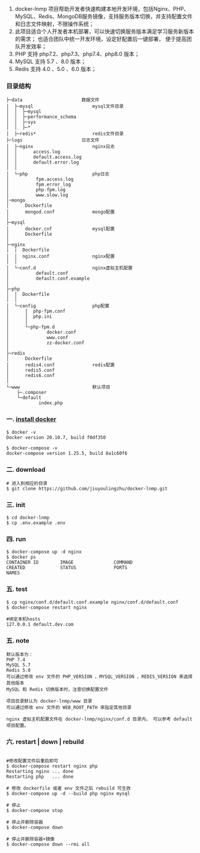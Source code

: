 1. docker-lnmp 项目帮助开发者快速构建本地开发环境，包括Nginx、PHP、MySQL、Redis、MongoDB服务镜像，支持服务版本切换，并支持配置文件和日志文件映射，不限操作系统；
2. 此项目适合个人开发者本机部署，可以快速切换服务版本满足学习服务新版本的需求； 也适合团队中统一开发环境，设定好配置后一键部署， 便于提高团队开发效率；
2. PHP 支持 php7.2、php7.3、php7.4、php8.0 版本；
3. MySQL 支持 5.7 、8.0 版本；
4. Redis 支持 4.0 、5.0 、6.0 版本；

### 目录结构

```
├─data                      数据文件
│  ├─mysql                      mysql文件目录
│  │  ├─mysql
│  │  ├─performance_schema
│  │  ├─sys
│  │  ├─*
│  ├─redis*                     redis文件目录
├─logs                      日志文件
│  ├─nginx                      nginx日志
│  │      access.log
│  │      default.access.log
│  │      default.error.log
│  │
│  └─php                        php日志
│          fpm.access.log
│          fpm.error_log
│          php-fpm.log
│          www.slow.log
│─mongo
│      Dockerfile
│      mongod.conf              mongo配置
│
├─mysql
│      docker.cnf               mysql配置
│      Dockerfile
│
├─nginx
│  │  Dockerfile
│  │  nginx.conf                nginx配置
│  │
│  └─conf.d                     nginx虚拟主机配置
│          default.conf
│          default.conf.example
│
├─php
│  │  Dockerfile
│  │
│  └─config                     php配置
│      │  php-fpm.conf
│      │  php.ini
│      │
│      └─php-fpm.d
│              docker.conf
│              www.conf
│              zz-docker.conf
│
├─redis
│      Dockerfile
│      redis4.conf              redis配置
│      redis5.conf
│      redis6.conf
│
└─www                           默认项目
    ├─.composer
    └─default
            index.php
```

### 一. [install docker](https://www.docker.com/get-started)

```
$ docker -v
Docker version 20.10.7, build f0df350

$ docker-compose -v
docker-compose version 1.25.5, build 8a1c60f6

```

### 二. download
```
# 进入到相应的目录
$ git clone https://github.com/jiuyoulingzhu/docker-lnmp.git
```
### 三. init
```shell script
$ cd docker-lnmp
$ cp .env.example .env
```

### 四. run
```shell script
$ docker-compose up -d nginx
$ docker ps
CONTAINER ID        IMAGE               COMMAND                  CREATED             STATUS              PORTS                                      NAMES
```

### 五. test
```
$ cp nginx/conf.d/default.conf.example nginx/conf.d/default.conf
$ docker-compose restart nginx

#绑定本机hosts
127.0.0.1 default.dev.com

```

### 五. note
    默认版本为：
    PHP 7.4
    MySQL 5.7
    Redis 5.0
    可以通过修改 env 文件的 PHP_VERSION 、MYSQL_VERSION 、REDIS_VERSION 来选择其他版本
    MySQL 和 Redis 切换版本时，注意切换配置文件
    
    项目目录默认为 docker-lnmp/www 目录
    可以通过修改 env 文件的 WEB_ROOT_PATH 来指定其他目录

    nginx 虚拟主机配置文件在 docker-lnmp/nginx/conf.d 目录内， 可以参考 default 项目配置。

### 六. restart | down | rebuild

```shell script

#修改配置文件后重启即可
$ docker-compose restart nginx php
Restarting nginx ... done
Restarting php   ... done

# 修改 dockerfile 或者 env 文件之后 rebuild 可生效
$ docker-compose up -d --build php nginx mysql

# 停止
$ docker-compose stop

# 停止并删除容器
$ docker-compose down

# 停止并删除容器+镜像
$ docker-compose down --rmi all

```


